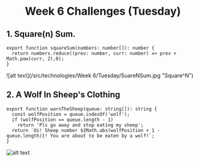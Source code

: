 <h1 align="center">Week 6 Challenges (Tuesday)</h1>

## 1. Square(n) Sum.
```
export function squareSum(numbers: number[]): number {
  return numbers.reduce((prev: number, curr: number) => prev + Math.pow(curr, 2),0);
}
```

![alt text](/src/technologies/Week 6/Tuesday/SuareNSum.jpg "Square^N")

## 2. A Wolf In Sheep's Clothing
```
export function warnTheSheep(queue: string[]): string {
  const wolfPosition = queue.indexOf('wolf');
  if (wolfPosition == queue.length - 1)
    return 'Pls go away and stop eating my sheep';
  return `Oi! Sheep number ${Math.abs(wolfPosition + 1 - queue.length)}! You are about to be eaten by a wolf!`;
}
```

![alt text](/src/technologies/week3/Monday/AWolfInSheepssClothing.jpg "Meeeeep")
